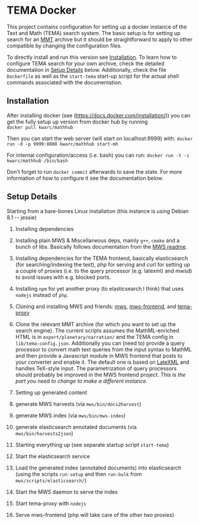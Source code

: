 # TEMA Docker
This project contains configuration for setting up a docker instance of the Text and Math (TEMA) search system.
The basic setup is for setting up search for an [MMT](https://github.com/KWARC/MMT) archive 
but it should be straightforward to apply to other compatible by changing the configuration files.

To directly install and run this version see [Installation](#installation).
To learn how to configure TEMA search for your own archive, check the detailed documentation in [Setup Details](#setup-details) below.
Additionally, check the file `Dockerfile` as well as the `start-tema` start-up script for the actual shell commands associated with the documentation.


## Installation
After installing docker (see (https://docs.docker.com/installation/)) you can get the fully setup up version from docker hub by running  
```docker pull kwarc/mathhub```

Then you can start the web server (will start on localhost:9999) with: 
```docker run -d -p 9999:8080 kwarc/mathhub start-mh ```

For internal configuration/access (i.e. bash) you can run: 
```docker run -t -i kwarc/mathhub /bin/bash```

Don't forget to run `docker commit` afterwards to save the state.
For more information of how to configure it see the documentation below.

## Setup Details 
Starting from a bare-bones Linux installation (this instance is using Debian 8.1 -- jessie) 

1. Installing dependencies
  1. Installing plain MWS &  Miscellaneous deps, mainly `g++`, `cmake` and a bunch of libs. 
 Basically follows documentation from the [MWS readme](https://github.com/KWARC/mws).
  2. Installing dependencies for the TEMA frontend, basically elasticsearch (for searching/indexing the text), 
 php for serving and curl for setting up a couple of proxies (i.e. to the query processor (e.g. latexml) and mwsd) to avoid issues with e.g. blocked ports.
  3. Installing `npm` for yet another proxy (to elasticsearch I think) that uses `nodejs` instead of `php`.

2. Cloning and installing MWS and friends: [mws](https://github.com/KWARC/mws), [mws-frontend](https://github.com/KWARC/mws-frontend), 
and [tema-proxy](https://github.com/KWARC/tema-proxy)

3. Clone the relevant MMT archive (for which you want to set up the search engine).
The current scripts assumes the MathML-enriched HTML is in `export/planetary/narration/`
and the TEMA config in `lib/tema-config.json`. 
Additionally you can (need to) provide a query processor to convert math text queries from the input syntax 
to MathML and then provide a Javascript module in MWS frontend that posts to your converter and enable it. 
The default one is based on [LateXML](https://github.com/brucemiller/LaTeXML) and handles TeX-style input.
The parametrization of query processors should probably be improved in the MWS frontend project. 
_This is the part you need to change to make a different instance._

4. Setting up generated content
  1. generate MWS harvests (via `mws/bin/docs2harvest`)
  2. generate MWS index (via `mws/bin/mws-index`)
  3. generate elasticsearch annotated documents (via `mws/bin/harvests2json`)
 
5. Starting everything up (see separate startup script `start-tema`)
  1. Start the elasticsearch service
  2. Load the generated index (annotated documents) into elasticsearch (using the scripts `run-setup` and then 
   `run-bulk` from `mws/scripts/elasticsearch/`)
  3. Start the MWS daemon to serve the index
  4. Start tema-proxy with `nodejs` 
  5. Serve mws-frontend (php will take care of the other two proxies)

